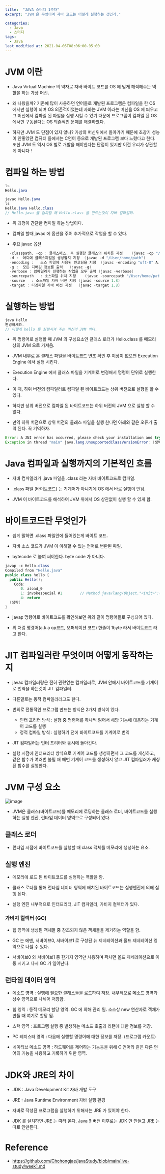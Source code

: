 ```yaml
---
title:  "JAVA 스터디 1주차"
excerpt: "JVM 은 무엇이며 자바 코드는 어떻게 실행하는 것인가."

categories:
  - Java
  - 스터디
tags:
  - Java
last_modified_at: 2021-04-06T08:06:00-05:00
---
```


# JVM 이란

- Java Virtual Machine 의 약자로 자바 바이트 코드를 OS 에 맞게 해석해주는 역할을 하는 가상 머신.

- 왜 나왔을까? 기존에 많이 사용하던 언어들로 개발된 프로그램은 컴파일을 한 OS 에서만 실행이 되며 OS 의존적이었는데 자바는 JVM 이라는 머신을 OS 에 띄우고 그 머신에서 컴파일 된 파일을 실행 시킬 수 있기 때문에 프로그램이 컴파일 된 OS 에서만 구동된다는 OS 의존적인 문제를 해결하였다.

- 하지만 JVM 도 단점이 있지 않나? 가상의 머신위에서 돌아가기 때문에 초창기 성능이 안좋았던 컴퓨터 들에서는 C언어 등으로 개발된 프로그램 보다 느렸다고 한다. 또한 JVM 도 역시 OS 별로 개발을 해야한다는 단점이 있지만 이건 우리가 상관할게 아니다 !


# 컴파일 하는 방법

```java
ls
Hello.java
```

```java
javac Hello.java
ls
Hello.java Hello.class
// Hello.java 를 컴파일 해 Hello.class 을 만드는것이 자바 컴파일러.
```

- 위 과정이 간단한 컴파일 하는 방법이다.

- 컴파일 할때 javac 에 옵션을 주어 추가적으로 작업을 할 수 있다.

- 주요 javac 옵션
```java
  -classpath, -cp :	클래스패스, 즉 실행할 클래스의 위치를 지정	(javac -cp "/Users/home/A.java")
  -d :	어디에 클래스파일을 생성할지 지정	(javac -d "/User/home/path")
  -encoding :	소스 파일에 사용된 인코딩을 지정	(javac -encoding "uft-8" A.java)
  -g :	모든 디버깅 정보를 출력	(javac -g)
  -verbose : 컴파일러가 진행하는 작업을 모두 출력 (javac -verbose)	
  -sourcepath	: 소스파일 위치 지정	(javac -sourcepath "/User/home/path")
  -source	: 소스파일 자바 버전 지정	(javac -source 1.8)
  -target :	타겟파일 자바 버전 지정	(javac -target 1.8)
```


# 실행하는 방법

```java
java Hello
안녕하세요.
// 이렇게 hello 를 실행시켜 주는 머신이 JVM 이다.
```

- 위 명령어로 실행할 때 JVM 의 구성요소인 클래스 로더가 Hello.class 를 메모리 상의 JVM 으로 가져옴.

- JVM 내부로 온 클래스 파일을 바이트코드 변조 확인 후 이상이 없으면 Execution Engine 에서 실행 시킨다.

- Execution Engine 에서 클래스 파일을 기계어로 변경해서 명령어 단위로 실행한다.

- 이 때, 하위 버전의 컴파일러로 컴파일 된 바이트코드는 상위 버전으로 실행을 할 수 있다.

- 하지만 상위 버전으로 컴파일 된 바이트코드는 하위 버전의 JVM 으로 실행 할 수 없다.

- 만약 하위 버전으로 상위 버전의 클래스 파일을 실행 한다면 아래와 같은 오류가 출력 된다. 꼭 기억하자.

```java
Error: A JNI error has occurred, please check your installation and try again
Exception in thread "main" java.lang.UnsupportedClassVersionError: (생략)
```


# Java 컴파일과 실행까지의 기본적인 흐름

- 자바 컴파일러가 .java 파일을 .class 라는 자바 바이트코드로 컴파일.

- .class 파일 (바이트코드) 는 기계어가 아니기에 OS 에서 바로 실행이 안됨.

- JVM 이 바이트코드를 해석하여 JVM 위에서 OS 상관없이 실행 할 수 있게 함.


# 바이트코드란 무엇인가

- 쉽게 말하면 .class 파일안에 들어있는게 바이트 코드.

- 자바 소스 코드가 JVM 이 이해할 수 있는 언어로 변환된 파일.

- bytecode 로 붙여 써야한다. byte code 가 아니다. 

```java
javap -c Hello.class
Compiled from "Hello.java"
public class hello {
  public Hello();
    Code:
       0: aload_0
       1: invokespecial #1        // Method java/lang/Object."<init>":()V
       4: return
  (생략)
}
```

- javap 명령어로 바이트코드를 확인해보면 위와 같이 명령어들로 구성되어 있다.

- 위 처럼 명령어(a.k.a op코드, 오퍼레이션 코드) 한줄이 1byte 라서 바이트코드 라고 한다.


# JIT 컴파일러란 무엇이며 어떻게 동작하는지

- javac 컴파일러랑은 전혀 관련없는 컴파일러로, JVM 안에서 바이트코드를 기계어로 번역을 하는것이 JIT 컴파일러.

- 다른말로는 동적 컴파일러라고도 한다.

- 번외로 전통적인 프로그램 만드는 방식은 2가지 방식이 있다.
  - 인터 프리터 방식 : 실행 중 명령어를 하나씩 읽어서 해당 기능에 대응하는 기계어 코드를 실행
  - 정적 컴파일 방식 : 실행하기 전에 바이트코드를 기계어로 번역

- JIT 컴파일러는 인터 프리터와 동시에 돌아간다.

- 실행 시점에 인터프리터 방식으로 기계어 코드를 생성하면서 그 코드를 캐싱하고, 같은 함수가 여러번 불릴 때 매번 기계어 코드를 생성하지 않고 JIT 컴파일러가 캐싱된 함수를 실행한다.


# JVM 구성 요소

![image](https://user-images.githubusercontent.com/25449640/113674702-6f191200-96f5-11eb-80cb-fb35d588e0bd.png)


- JVM은 클래스(바이트코드)를 메모리에 로딩하는 클래스 로더, 바이트코드를 실행하는 실행 엔진, 런타임 데이터 영역으로 구성되어 있다.

## 클래스 로더

- 런타임 시점에 바이트코드를 실행할 때 class 객체를 메모리에 생성하는 요소.

## 실행 엔진

- 메모리에 로드 된 바이트코드를 실행하는 역할을 함.

- 클래스 로더를 통해 런타임 데이터 영역에 배치된 바이트코드는 실행엔진에 의해 실행 된다.

- 실행 엔진 내부적으로 인터프리터, JIT 컴파일러, 가비지 컬렉터가 있다.

### 가비지 컬렉터 (GC)

  - 힙 영역에 생성된 객체들 중 참조되지 않은 객체들을 제거하는 역할을 함.

  - GC 는 에덴, 서바이브0, 서바이브1 로 구성된 뉴 제네레이션과 올드 제네레이션 영역으로 나뉠 수 있다.

  - 서바이브0 와 서바이브1 중 한가지 영역만 사용하며 꽉차면 올드 제네레이션으로 이동 시키고 다시 GC 가 일어난다.

## 런타임 데이터 영역

- 메소드 영역 : 실행에 필요한 클래스들을 로드하여 저장. 내부적으로 메소드 영역과 상수 영역으로 나뉘어 저장함.

- 힙 영역 : 동적 메모리 할당 영역. GC 에 의해 관리 됨. 소스상 new 연산자로 객체가 만들 때 여기로 할당 됨.

- 스택 영역 : 프로그램 실행 중 발생하는 메소드 호출과 리턴에 대한 정보를 저장.

- PC 레지스터 영역 : 다음에 실행할 명령어에 대한 정보를 저장. (프로그램 카운트)

- 네이티브 메소드 영역 : 하드웨어를 제어하는 기능등을 위해 C 언어와 같은 다른 언어의 기능을 사용하고 기록하기 위한 영역.


# JDK와 JRE의 차이

- JDK : Java Development Kit 자바 개발 도구

- JRE : Java Runtime Environment 자바 실행 환경

- 자바로 작성된 프로그램을 실행하기 위해서는 JRE 가 있어야 한다.

- JDK 를 설치하면 JRE 는 따라 온다. Java 9 버전 이후로는 JDK 만 만들고 JRE 는 따로 안만든다.


# Reference

- https://github.com/Chohongjae/javaStudy/blob/main/live-study/week1.md
